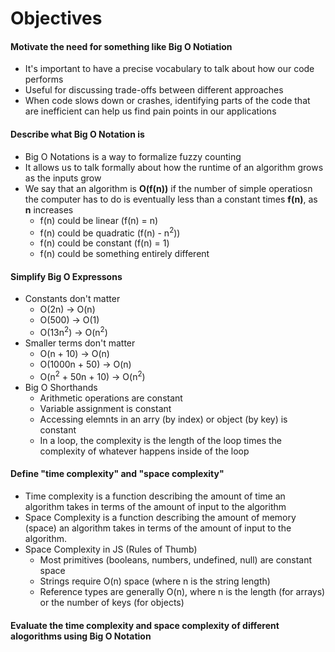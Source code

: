 # Objectives

#### Motivate the need for something like Big O Notiation
* It's important to have a precise vocabulary to talk about how our code performs
* Useful for discussing trade-offs between different approaches
* When code slows down or crashes, identifying parts of the code that are inefficient can help us find pain points in our applications

#### Describe what Big O Notation is 
* Big O Notations is a way to formalize fuzzy counting
* It allows us to talk formally about how the runtime of an algorithm grows as the inputs grow
* We say that an algorithm is **O(f(n))** if the number of simple operatiosn the computer has to do is eventually less than a constant times **f(n)**, as **n** increases
    * f(n) could be linear (f(n) = n)
    * f(n) could be quadratic (f(n) - n<sup>2</sup>))
    * f(n) could be constant (f(n) = 1)
    * f(n) could be something entirely different

#### Simplify Big O Expressons
* Constants don't matter
    * O(2n) -> O(n)
    * O(500) -> O(1)
    * O(13n<sup>2</sup>) -> O(n<sup>2</sup>)
* Smaller terms don't matter
    * O(n + 10) -> O(n)
    * O(1000n + 50) -> O(n) 
    * O(n<sup>2</sup> + 50n + 10) -> O(n<sup>2</sup>)
* Big O Shorthands
    * Arithmetic operations are constant
    * Variable assignment is constant
    * Accessing elemnts in an arry (by index) or object (by key) is constant
    * In a loop, the complexity is the length of the loop times the complexity of whatever happens inside of the loop
 
#### Define "time complexity" and "space complexity"
* Time complexity is a function describing the amount of time an algorithm takes in terms of the amount of input to the algorithm
* Space Complexity is a function describing the amount of memory (space) an algorithm takes in terms of the amount of input to the algorithm.
* Space Complexity in JS (Rules of Thumb)
    * Most primitives (booleans, numbers, undefined, null) are constant space
    * Strings require O(n) space (where n is the string length)
    * Reference types are generally O(n), where n is the length (for arrays) or the number of keys (for objects)

#### Evaluate the time complexity and space complexity of different alogorithms using Big O Notation
